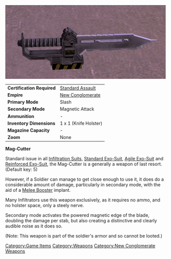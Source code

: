 ![](images/Magcutter.jpg "Magcutter.jpg")

|                            |                                                 |
| -------------------------- | ----------------------------------------------- |
| **Certification Required** | [Standard Assault](Standard_Assault "wikilink") |
| **Empire**                 | [New Conglomerate](New_Conglomerate "wikilink") |
| **Primary Mode**           | Slash                                           |
| **Secondary Mode**         | Magnetic Attack                                 |
| **Ammunition**             | \-                                              |
| **Inventory Dimensions**   | 1 x 1 (Knife Holster)                           |
| **Magazine Capacity**      | \-                                              |
| **Zoom**                   | None                                            |

**Mag-Cutter**

Standard issue in all [Infiltration
Suits](Infiltration_Suit "wikilink"), [Standard
Exo-Suit](Standard_Exo-Suit "wikilink"), [Agile
Exo-Suit](Agile_Exo-Suit "wikilink") and [Reinforced
Exo-Suit](Reinforced_Exo-Suit "wikilink"), the Mag-Cutter is a generally
a weapon of last resort. (Default key: 5)

However, if a Soldier can manage to get close enough to use it, it does
do a considerable amount of damage, particularly in secondary mode, with
the aid of a [Melee Booster](Melee_Booster "wikilink") implant.

Many Infiltrators use this weapon exclusively, as it requires no ammo,
and no holster space, only a steely nerve.

Secondary mode activates the powered magnetic edge of the blade,
doubling the damage per stab, but also creating a distinctive and
clearly audible noise as it does so.

(Note: This weapon is part of the soldier's armor and so cannot be
looted.)

[Category:Game Items](Category:Game_Items "wikilink")
[Category:Weapons](Category:Weapons "wikilink") [Category:New
Conglomerate Weapons](Category:New_Conglomerate_Weapons "wikilink")
